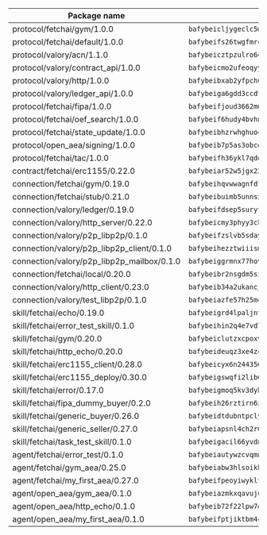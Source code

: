 | Package name                                                  | Package hash                                                  |
| ------------------------------------------------------------- | ------------------------------------------------------------- |
| protocol/fetchai/gym/1.0.0                                    | `bafybeicljygeclc5wsc45yhls4u7alukcozvuj7kf6agbtc6cjfwghryru` |
| protocol/fetchai/default/1.0.0                                | `bafybeifs26twgfmrcxxxrexsa42aol3rbktdqa3u5vvjlywzm5rh2nfmee` |
| protocol/valory/acn/1.1.0                                     | `bafybeicztpzulro64brsms6qmlav3dz635eykpb7ihtchu2eke2hr52efa` |
| protocol/valory/contract_api/1.0.0                            | `bafybeicmo2ufeoqyyczkom6xp3nwmhosd75kpe4xfwn7gaz6vegj732b4m` |
| protocol/valory/http/1.0.0                                    | `bafybeibxab2yfpchusrzw4rgrasjomtpphazanpivhhtznmuao5ny2lsmi` |
| protocol/valory/ledger_api/1.0.0                              | `bafybeiga6gdd3ccdt5jgrov474koz524f3pfbhprwxfjj7wextkl7wozsa` |
| protocol/fetchai/fipa/1.0.0                                   | `bafybeifjoud3662m67zssxgtnhm5jqqhjcw5qmqvwbrtc6iuxatxmaoq3m` |
| protocol/fetchai/oef_search/1.0.0                             | `bafybeif6hudy4bvhnvolyjfbgbqhc3vrm5wy62z5d53qfb3zehehmcn4pq` |
| protocol/fetchai/state_update/1.0.0                           | `bafybeibhzrwhghuo4a6zvf4xdkp4sxpscxuy4k3iurlg6cnkxnmd6q5ly4` |
| protocol/open_aea/signing/1.0.0                               | `bafybeib7p5as3obcdzseiwg5umj2piiqaodkxkto7qh7b552l5emwsmdzm` |
| protocol/fetchai/tac/1.0.0                                    | `bafybeifh36ykl7qddyylrtfqztl7zsuch6ht3duaahweaugxa7djircpeu` |
| contract/fetchai/erc1155/0.22.0                               | `bafybeiar52w5jgx223ms7kwk3wnvk6p6snsnhtmeea4gh5n4o5k7c3nwm4` |
| connection/fetchai/gym/0.19.0                                 | `bafybeihqvwwagnfdftgygnlcbx6c66ayz7mywqeg56fkvgblynlgnogmna` |
| connection/fetchai/stub/0.21.0                                | `bafybeibuimb5unnszgkh3sfjihjtosyqeyx7mb6rtxvv7pbupvjr6owyum` |
| connection/valory/ledger/0.19.0                               | `bafybeifdsep5suryfufmto4j5fyvjhmlgypyg6zvvwqsm4edlwfbfsav5y` |
| connection/valory/http_server/0.22.0                          | `bafybeicmy3phyy3ckvlfumioiadwlmlt5dijkp3mhezkxgx7kigigwe3rm` |
| connection/valory/p2p_libp2p/0.1.0                            | `bafybeifzslvb5sdayob4reuor35bmd2tr5oen4l77dx34eigcxtfcfv3ke` |
| connection/valory/p2p_libp2p_client/0.1.0                     | `bafybeihezztwiiismlbblbv67i4zibp7w6xzpqadt67mcdjaoauibjqii4` |
| connection/valory/p2p_libp2p_mailbox/0.1.0                    | `bafybeiggrmnx77hovphgmrtvmsaeinzhfagylajeinofr7xplockdqgvma` |
| connection/fetchai/local/0.20.0                               | `bafybeibr2nsgdm5sipm7sk7e4jpaa5ofn4bzljb3at4ivqhcy3a7tuacme` |
| connection/valory/http_client/0.23.0                          | `bafybeib34a2ukancj5524tz64smczju2q2njscgufmtml6dcjb3bjyaocy` |
| connection/valory/test_libp2p/0.1.0                           | `bafybeiazfe57h25m4homkrarsd2x3wbdwgcfzigr2l4mfm5pzhzkzvlvpa` |
| skill/fetchai/echo/0.19.0                                     | `bafybeigrd4lpaljnt7mks7v3c6xgtlgx7zmpexlkojxck4zy4pbxiuoo64` |
| skill/fetchai/error_test_skill/0.1.0                          | `bafybeihin2q4e7vd7k3rh52zvqgoj5c5h343pmgyz7o6wgiwhxuqexoxae` |
| skill/fetchai/gym/0.20.0                                      | `bafybeiclutzxcpoxvbs4ejqtwpnkymjtp5wbny7qhtvlzxi5bthnjrav2a` |
| skill/fetchai/http_echo/0.20.0                                | `bafybeideuqz3xe4zccvpw4klsky4yqfscj7vtii7dyg4m4ryne67bist4i` |
| skill/fetchai/erc1155_client/0.28.0                           | `bafybeicyx6n244356kouvozvck6g64pm633gf4nf3l4xp6hna5hxxmbpe4` |
| skill/fetchai/erc1155_deploy/0.30.0                           | `bafybeigswqfi2lib6ygl357lnvu4pqqabxy4wotrlirwecr2pjv5izqswe` |
| skill/fetchai/error/0.17.0                                    | `bafybeigmoq5kv3dyhj5dwcpjvxg3cgjjq7jzdkdlk23vmkf67mieflegjq` |
| skill/fetchai/fipa_dummy_buyer/0.2.0                          | `bafybeih26rztirn6zipbljw2vxdeoym7hjghi7t4zfubu54572yjj4gnuq` |
| skill/fetchai/generic_buyer/0.26.0                            | `bafybeidtdubntpclyzinan3rkh6tklxtpxc5jchmw64muz5lvcc4glra54` |
| skill/fetchai/generic_seller/0.27.0                           | `bafybeiapsnl4ch2r6s6v35xv65hkt5redroc3fbsxkty42dbktpw2eprz4` |
| skill/fetchai/task_test_skill/0.1.0                           | `bafybeigacil66yvdn2wmuk5c3vdij6njc7m2suntoppdbdycon5vz62iiu` |
| agent/fetchai/error_test/0.1.0                                | `bafybeiautywzcvqmnzggln7znv2ycvjqwwgrs4r5erau356agxcxw62xg4` |
| agent/fetchai/gym_aea/0.25.0                                  | `bafybeiabw3hlsoikbpyanikd6s6pcseihwn7nspskgpdng3u45wnmdncpm` |
| agent/fetchai/my_first_aea/0.27.0                             | `bafybeifpeoyiwykltjrjsp3m7dxuz44ypl6v4dkpgbghf7zonnikbmjmty` |
| agent/open_aea/gym_aea/0.1.0                                  | `bafybeiazmkxqavujumrqb5v3ydc54x4f2yyvnpebhjcitwt6bkiamkggfe` |
| agent/open_aea/http_echo/0.1.0                                | `bafybeib72f22lpw7oyv7bekf3hhjts4bkn6532o4ysul7tee4ms575ngpi` |
| agent/open_aea/my_first_aea/0.1.0                             | `bafybeifptjiktbm4cl7hgu74regnj5ltbkbfmfrsstwpexqcru2zadko2u` |
